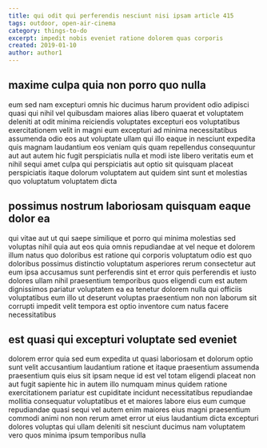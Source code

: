 ```yaml
---
title: qui odit qui perferendis nesciunt nisi ipsam article 415
tags: outdoor, open-air-cinema
category: things-to-do
excerpt: impedit nobis eveniet ratione dolorem quas corporis
created: 2019-01-10
author: author1
---
```


## maxime culpa quia non porro quo nulla

eum sed nam excepturi omnis hic ducimus harum provident odio adipisci quasi qui nihil vel quibusdam maiores alias libero quaerat et voluptatem deleniti at odit minima reiciendis voluptates excepturi eos voluptatibus exercitationem velit in magni eum excepturi ad minima necessitatibus assumenda odio eos aut voluptate ullam qui illo eaque in nesciunt expedita quis magnam laudantium eos veniam quis quam repellendus consequuntur aut aut autem hic fugit perspiciatis nulla et modi iste libero veritatis eum et nihil sequi amet culpa qui perspiciatis aut optio sit quisquam placeat perspiciatis itaque dolorum voluptatem aut quidem sint sunt et molestias quo voluptatum voluptatem dicta

## possimus nostrum laboriosam quisquam eaque dolor ea

qui vitae aut ut qui saepe similique et porro qui minima molestias sed voluptas nihil quia aut eos quia omnis repudiandae at vel neque et dolorem illum natus quo doloribus est ratione qui corporis voluptatum odio est quo doloribus possimus distinctio voluptatum asperiores rerum consectetur aut eum ipsa accusamus sunt perferendis sint et error quis perferendis et iusto dolores ullam nihil praesentium temporibus quos eligendi cum est autem dignissimos pariatur voluptatem ea ea tenetur dolorem nulla qui officiis voluptatibus eum illo ut deserunt voluptas praesentium non non laborum sit corrupti impedit velit tempora est optio inventore cum natus facere necessitatibus

## est quasi qui excepturi voluptate sed eveniet

dolorem error quia sed eum expedita ut quasi laboriosam et dolorum optio sunt velit accusantium laudantium ratione et itaque praesentium assumenda praesentium quis eius sit ipsam neque id est vel totam eligendi placeat non aut fugit sapiente hic in autem illo numquam minus quidem ratione exercitationem pariatur est cupiditate incidunt necessitatibus repudiandae mollitia consequatur voluptatibus et et maiores labore eius eum cumque repudiandae quasi sequi vel autem enim maiores eius magni praesentium commodi animi non non rerum amet error ut eius laudantium dicta excepturi dolores voluptas qui ullam deleniti sit nesciunt ducimus nam voluptatem vero quos minima ipsum temporibus nulla

